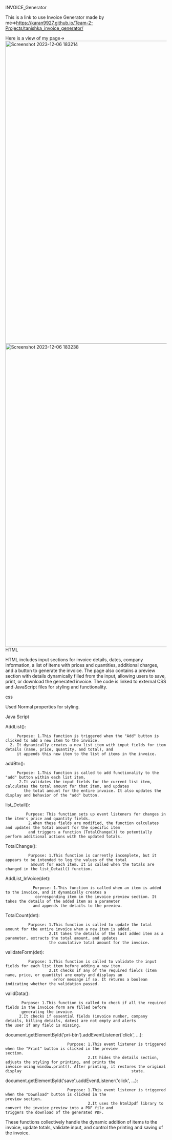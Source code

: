 INVOICE_Generator

This is a link to use Invoice Generator made by me=>https://karan9927.github.io/Team-2-Projects/tanishka_invoice_generator/

Here is a view of my page->
<img width="945" alt="Screenshot 2023-12-06 183214" src="https://github.com/Karan9927/Team-2-Projects/assets/127411985/eda4695e-8678-465b-b2e6-ceb6a555d88f">
<img width="947" alt="Screenshot 2023-12-06 183238" src="https://github.com/Karan9927/Team-2-Projects/assets/127411985/0e15c92c-a3bd-4dd6-9bb2-4a31d40512a8">
HTML

HTML includes input sections for invoice details, dates, company information, a list of items with prices and quantities, additional charges, and a button to generate the invoice. The page also contains a preview section with details dynamically filled from the input, allowing users to save, print, or download the generated invoice. The code is linked to external CSS and JavaScript files for styling and functionality.

css

Used Normal properties for styling.

Java Script

AddList():

         Purpose: 1.This function is triggered when the "Add" button is clicked to add a new item to the invoice.
      2. It dynamically creates a new list item with input fields for item details (name, price, quantity, and total), and 
         it appends this new item to the list of items in the invoice.

         
addBtn():

         Purpose: 1.This function is called to add functionality to the "add" button within each list item.
          2.It validates the input fields for the current list item, calculates the total amount for that item, and updates 
            the total amount for the entire invoice. It also updates the display and behavior of the "add" button.

            
list_Detail():

             Purpose: This function sets up event listeners for changes in the item's price and quantity fields.
              2.When these fields are modified, the function calculates and updates the total amount for the specific item 
              and triggers a function (TotalChange()) to potentially perform additional actions with the updated totals.

              
TotalChange():

              Purpose: 1.This function is currently incomplete, but it appears to be intended to log the values of the total 
               amount for each item. It is called when the totals are changed in the list_Detail() function.

               
AddList_InVoice(det):

                Purpose: 1.This function is called when an item is added to the invoice, and it dynamically creates a 
                 corresponding item in the invoice preview section. It takes the details of the added item as a parameter 
                and appends the details to the preview.

                
TotalCount(det):

              Purpose: 1.This function is called to update the total amount for the entire invoice when a new item is added.
                       2.It takes the details of the last added item as a parameter, extracts the total amount, and updates 
                       the cumulative total amount for the invoice.

                       
validateForm(det):

              Purpose: 1.This function is called to validate the input fields for each list item before adding a new item.
                       2.It checks if any of the required fields (item name, price, or quantity) are empty and displays an 
                         error message if so. It returns a boolean indicating whether the validation passed.

                         
validData():

           Purpose: 1.This function is called to check if all the required fields in the invoice form are filled before 
           generating the invoice.
          2.It checks if essential fields (invoice number, company details, billing details, dates) are not empty and alerts             the user if any field is missing.

          
document.getElementById('pri-btn').addEventListener('click', ...):

                               Purpose: 1.This event listener is triggered when the "Print" button is clicked in the preview                                             section.
                                        2.It hides the details section, adjusts the styling for printing, and prints the                                                 invoice using window.print(). After printing, it restores the original display                                                state.

                                        
document.getElementById('save').addEventListener('click', ...):

                               Purpose: 1.This event listener is triggered when the "Download" button is clicked in the                                                 preview section.
                                        2.It uses the html2pdf library to convert the invoice preview into a PDF file and                                              triggers the download of the generated PDF.

                                        
These functions collectively handle the dynamic addition of items to the invoice, update totals, validate input, and control the printing and saving of the invoice.
